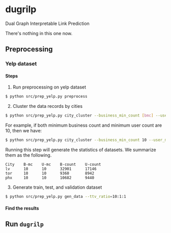 # dugrilp

Dual Graph Interpretable Link Prediction

There's nothing in this one now.

## Preprocessing

### Yelp dataset

#### Steps
1. Run preprocessing on yelp dataset
```bash
$ python src/prep_yelp.py preprocess
```

2. Cluster the data records by cities
```bash
$ python src/prep_yelp.py city_cluster --business_min_count [bmc] --user_min_count [umc]
```

For example, if both minimum business count and minimum user count are 10, then we have:
```bash
$ python src/prep_yelp.py city_cluster --business_min_count 10 --user_min_count 10
```

Running this step will generate the statistics of datasets. We summarize them as the following.
```text
City    B-mc    U-mc    B-count    U-count
lv      10      10      32901      17146
tor     10      10      9360       8942
phx     10      10      10682      9440
```

3. Generate train, test, and validation dataset
```bash
$ python src/prep_yelp.py gen_data --ttv_ratio=10:1:1
```

#### Find the results



## Run `dugrilp`


